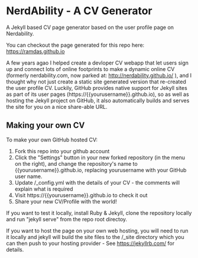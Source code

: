 # NerdAbility - A CV Generator

A Jekyll based CV page generator based on the user profile page on Nerdability.

You can checkout the page generated for this repo here: https://ramdas.github.io

A few years agao I helped create a devloper CV webapp that let users sign up and connect lots of online footprints to make a dynamic online CV (formerly nerdability.com, now parked at: http://nerdability.github.io/ ), and I thought why not just create a static site generated version that re-created the user profile CV. Luckily, GitHub provides native support for Jekyll sites as part of its user pages (https://{{yourusername}}.github.io), so as well as hosting the Jekyll project on GitHub, it also automatically builds and serves the site for you on a nice share-able URL.

## Making your own CV

To make your own GitHub hosted CV:

1. Fork this repo into your github account
2. Click the "Settings" button in your new forked repository (in the menu on the right), and change the repository's name to {{yourusername}}.github.io, replacing yourusername with your GitHub user name.
3. Update /\_config.yml with the details of your CV - the comments will explain what is required
4. Visit https://{{yourusername}}.github.io to check it out
5. Share your new CV/Profile with the world!

If you want to test it locally, install Ruby & Jekyll, clone the repository locally and run "jekyll serve" from the repo root directoy.

If you want to host the page on your own web hosting, you will need to run it locally and jekyll will build the site files to the /\_site directory which you can then push to your hosting provider - See https://jekyllrb.com/ for details.
